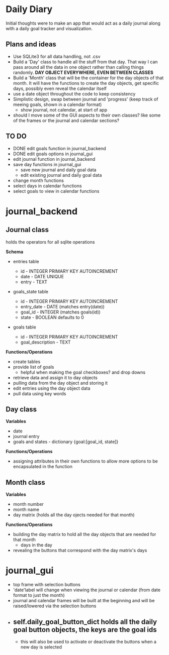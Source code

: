 # Daily Diary
 Initial thoughts were to make an app that would act as a daily journal along with a daily goal tracker and visualization. 

## Plans and ideas
 - Use SQLite3 for all data handling, not .csv
 - Build a 'Day' class to handle all the stuff from that day. That way I can pass around all the data in one object rather than calling things randomly. __DAY OBJECT EVERYWHERE, EVEN BETWEEN CLASSES__
 - Build a 'Month' class that will be the container for the day objects of that month. It will have the functions to create the day objects, get specific days, possibly even reveal the calendar itself
 - use a date object throughout the code to keep consistency 
 - Simplistic design, swap between journal and 'progress' (keep track of meeing goals, shown in a calendar format)
   - show journal, not calendar, at start of app
 - should I move some of the GUI aspects to their own classes? like some of the frames or the journal and calendar sections?

## TO DO
 - DONE edit goals function in journal_backend
 - DONE edit goals options in journal_gui
 - edit journal function in journal_backend
 - save day functions in journal_gui 
   - save new journal and daily goal data
   - edit existing journal and daily goal data
 - change month functions
 - select days in calendar functions
 - select goals to view in calendar functions

# journal_backend

## Journal class
 holds the operators for all sqlite operations

 __Schema__

 - entries table
    - id - INTEGER PRIMARY KEY AUTOINCREMENT
    - date - DATE UNIQUE 
    - entry - TEXT

 - goals_state table
    - id - INTEGER PRIMARY KEY AUTOINCREMENT
    - entry_date - DATE (matches entry(date))
    - goal_id - INTEGER (matches goals(id))
    - state - BOOLEAN defaults to 0

 - goals table
    - id - INTEGER PRIMARY KEY AUTOINCREMENT
    - goal_description - TEXT

 __Functions/Operations__
 - create tables
 - provide list of goals
   - helpful when making the goal checkboxes? and drop downs
 - retrieve data and assign it to day objects
 - pulling data from the day object and storing it
 - edit entries using the day object data
 - pull data using key words
  
## Day class
 __Variables__
 - date
 - journal entry
 - goals and states - dictionary {goal:[goal_id, state]}

 __Functions/Operations__
 - assigning attributes in their own functions to allow more options to be encapsulated in the function


## Month class
 __Variables__
 - month number
 - month name
 - day matrix (holds all the day ojects needed for that month)

 __Functions/Operations__
 - building the day matrix to hold all the day objects that are needed for that month
   - days in the day
 - revealing the buttons that correspond with the day matrix's days
 


# journal_gui

 - top frame with selection buttons
 - 'date'label will change when viewing the journal or calendar (from date format to just the month)
 - journal and calendar frames will be built at the beginning and will be raised/lowered via the selection buttons
 - self.daily_goal_button_dict holds all the daily goal button objects, the keys are the goal ids
   - 
   - this will also be used to activate or deactivate the buttons when a new day is selected
  